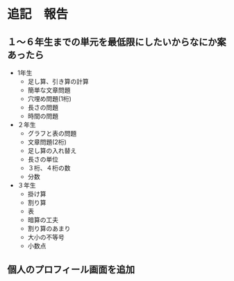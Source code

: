# 追記　報告

## １〜６年生までの単元を最低限にしたいからなにか案あったら
- 1年生
  - 足し算、引き算の計算
  - 簡単な文章問題
  - 穴埋め問題(1桁)
  - 長さの問題
  - 時間の問題
- ２年生
  - グラフと表の問題
  - 文章問題(2桁)
  - 足し算の入れ替え
  - 長さの単位
  - ３桁、４桁の数
  - 分数
- ３年生
  - 掛け算
  - 割り算
  - 表
  - 暗算の工夫
  - 割り算のあまり
  - 大小の不等号
  - 小数点

## 個人のプロフィール画面を追加

